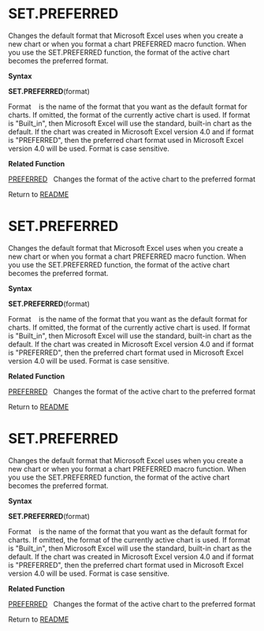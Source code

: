 # SET.PREFERRED

Changes the default format that Microsoft Excel uses when you create a
new chart or when you format a chart PREFERRED macro function. When you
use the SET.PREFERRED function, the format of the active chart becomes
the preferred format.

**Syntax**

**SET.PREFERRED**(format)

Format&nbsp;&nbsp;&nbsp;&nbsp;is the name of the format that you want as
the default format for charts. If omitted, the format of the currently
active chart is used. If format is "Built\_in", then Microsoft Excel
will use the standard, built-in chart as the default. If the chart was
created in Microsoft Excel version 4.0 and if format is "PREFERRED",
then the preferred chart format used in Microsoft Excel version 4.0 will
be used. Format is case sensitive.

**Related Function**

[PREFERRED](PREFERRED.md)&nbsp;&nbsp;&nbsp;Changes the format of the active chart to the
preferred format



Return to [README](README.md#S)

# SET.PREFERRED

Changes the default format that Microsoft Excel uses when you create a
new chart or when you format a chart PREFERRED macro function. When you
use the SET.PREFERRED function, the format of the active chart becomes
the preferred format.

**Syntax**

**SET.PREFERRED**(format)

Format&nbsp;&nbsp;&nbsp;&nbsp;is the name of the format that you want as
the default format for charts. If omitted, the format of the currently
active chart is used. If format is "Built\_in", then Microsoft Excel
will use the standard, built-in chart as the default. If the chart was
created in Microsoft Excel version 4.0 and if format is "PREFERRED",
then the preferred chart format used in Microsoft Excel version 4.0 will
be used. Format is case sensitive.

**Related Function**

[PREFERRED](PREFERRED.md)&nbsp;&nbsp;&nbsp;Changes the format of the active chart to the
preferred format



Return to [README](README.md#S)

# SET.PREFERRED

Changes the default format that Microsoft Excel uses when you create a
new chart or when you format a chart PREFERRED macro function. When you
use the SET.PREFERRED function, the format of the active chart becomes
the preferred format.

**Syntax**

**SET.PREFERRED**(format)

Format&nbsp;&nbsp;&nbsp;&nbsp;is the name of the format that you want as
the default format for charts. If omitted, the format of the currently
active chart is used. If format is "Built\_in", then Microsoft Excel
will use the standard, built-in chart as the default. If the chart was
created in Microsoft Excel version 4.0 and if format is "PREFERRED",
then the preferred chart format used in Microsoft Excel version 4.0 will
be used. Format is case sensitive.

**Related Function**

[PREFERRED](PREFERRED.md)&nbsp;&nbsp;&nbsp;Changes the format of the active chart to the
preferred format



Return to [README](README.md#S)


